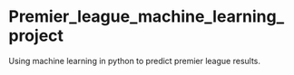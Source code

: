 # Premier_league_machine_learning_project
Using machine learning in python to predict premier league results.
